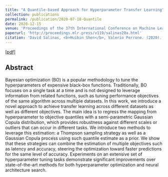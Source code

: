 ```yaml
---
title: "A Quantile-based Approach for Hyperparameter Transfer Learning"
collection: publications
permalink: /publication/2020-07-18-Quantile
date: 2020-12-15
venue: 'Proceedings of the 37th International Conference on Machine Learning'
paperurl: 'http://proceedings.mlr.press/v119/salinas20a.html'
citation: 'David Salinas, <b>Huibin Shen</b>, Valerio Perrone. (2020). &quot;Amazon SageMaker Automatic Model Tuning: Scalable Black-box Optimization&quot; <i>http://proceedings.mlr.press/v119/salinas20a.html</i>'
---
```


[[pdf]](http://proceedings.mlr.press/v119/salinas20a/salinas20a.pdf)

## Abstract
Bayesian optimization (BO) is a popular methodology to tune the hyperparameters of expensive black-box functions. Traditionally, BO focuses on a single task at a time and is not designed to leverage information from related functions, such as tuning performance objectives of the same algorithm across multiple datasets. In this work, we introduce a novel approach to achieve transfer learning across different datasets as well as different objectives. The main idea is to regress the mapping from hyperparameter to objective quantiles with a semi-parametric Gaussian Copula distribution, which provides robustness against different scales or outliers that can occur in different tasks. We introduce two methods to leverage this estimation: a Thompson sampling strategy as well as a Gaussian Copula process using such quantile estimate as a prior. We show that these strategies can combine the estimation of multiple objectives such as latency and accuracy, steering the optimization toward faster predictions for the same level of accuracy. Experiments on an extensive set of hyperparameter tuning tasks demonstrate significant improvements over state-of-the-art methods for both hyperparameter optimization and neural architecture search.

